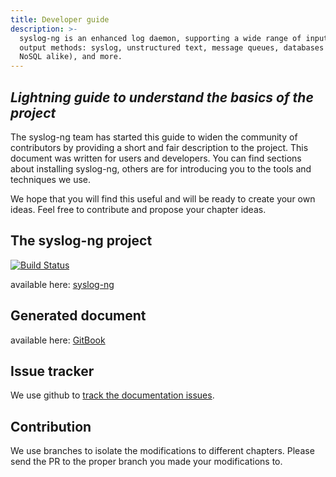 ```yaml
---
title: Developer guide
description: >-
  syslog-ng is an enhanced log daemon, supporting a wide range of input and
  output methods: syslog, unstructured text, message queues, databases (SQL and
  NoSQL alike), and more.
---
```


[ref:dev-guide]: dev-guide
[ref:doc-issue-tracker]: https://github.com/syslog-ng/doc/issues
[gh:ose-official]: http://www.github.com/balabit/syslog-ng
[gh:ose-monitor]: https://ci.syslog-ng.com/view/OSE-DAILY-MONITOR
<!-- [gh:ose-dev-shell-badge]: https://github.com/syslog-ng/syslog-ng/actions/workflows/devshell.yml/badge.svg -->

## _Lightning guide to understand the basics of the project_

The syslog-ng team has started this guide to widen the community of
contributors by providing a short and fair description to the project.
This document was written for users and developers. You can find sections
about installing syslog-ng, others are for introducing you to the tools and techniques we use.

We hope that you will find this useful and will be ready to create your own ideas.
Feel free to contribute and propose your chapter ideas.

## The syslog-ng project

<!-- could not get the badge work with the embedded ref [gh:ose-dev-shell-badge] solution -->
[![Build Status](https://github.com/syslog-ng/syslog-ng/actions/workflows/devshell.yml/badge.svg)][gh:ose-monitor]

available here: [syslog-ng][gh:ose-official]

## Generated document

available here: [GitBook][ref:dev-guide]

## Issue tracker

We use github to [track the documentation issues][ref:doc-issue-tracker].

## Contribution

We use branches to isolate the modifications to different chapters. Please send the PR to the proper branch you made your modifications to.
